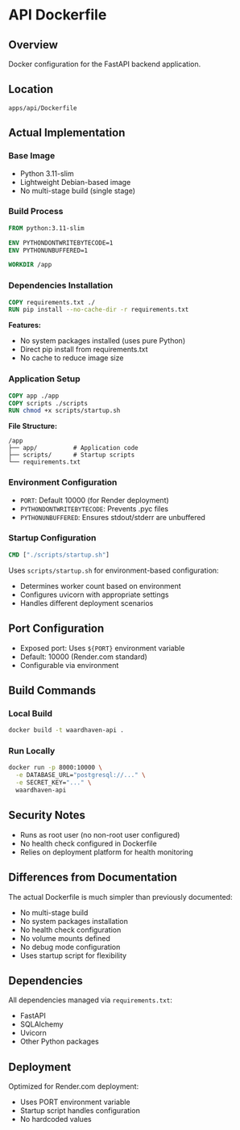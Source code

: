 # API Dockerfile

## Overview
Docker configuration for the FastAPI backend application.

## Location
`apps/api/Dockerfile`

## Actual Implementation

### Base Image
- Python 3.11-slim
- Lightweight Debian-based image
- No multi-stage build (single stage)

### Build Process
```dockerfile
FROM python:3.11-slim

ENV PYTHONDONTWRITEBYTECODE=1
ENV PYTHONUNBUFFERED=1

WORKDIR /app
```

### Dependencies Installation
```dockerfile
COPY requirements.txt ./
RUN pip install --no-cache-dir -r requirements.txt
```

**Features:**
- No system packages installed (uses pure Python)
- Direct pip install from requirements.txt
- No cache to reduce image size

### Application Setup
```dockerfile
COPY app ./app
COPY scripts ./scripts
RUN chmod +x scripts/startup.sh
```

**File Structure:**
```
/app
├── app/          # Application code
├── scripts/      # Startup scripts
└── requirements.txt
```

### Environment Configuration
- `PORT`: Default 10000 (for Render deployment)
- `PYTHONDONTWRITEBYTECODE`: Prevents .pyc files
- `PYTHONUNBUFFERED`: Ensures stdout/stderr are unbuffered

### Startup Configuration
```dockerfile
CMD ["./scripts/startup.sh"]
```

Uses `scripts/startup.sh` for environment-based configuration:
- Determines worker count based on environment
- Configures uvicorn with appropriate settings
- Handles different deployment scenarios

## Port Configuration
- Exposed port: Uses `${PORT}` environment variable
- Default: 10000 (Render.com standard)
- Configurable via environment

## Build Commands

### Local Build
```bash
docker build -t waardhaven-api .
```

### Run Locally
```bash
docker run -p 8000:10000 \
  -e DATABASE_URL="postgresql://..." \
  -e SECRET_KEY="..." \
  waardhaven-api
```

## Security Notes
- Runs as root user (no non-root user configured)
- No health check configured in Dockerfile
- Relies on deployment platform for health monitoring

## Differences from Documentation
The actual Dockerfile is much simpler than previously documented:
- No multi-stage build
- No system packages installation
- No health check configuration
- No volume mounts defined
- No debug mode configuration
- Uses startup script for flexibility

## Dependencies
All dependencies managed via `requirements.txt`:
- FastAPI
- SQLAlchemy
- Uvicorn
- Other Python packages

## Deployment
Optimized for Render.com deployment:
- Uses PORT environment variable
- Startup script handles configuration
- No hardcoded values